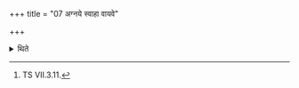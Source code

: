 +++
title = "07 अग्नये स्वाहा वायवे"

+++

<details><summary>थिते</summary>

7. (he offers offerings called) Āpti-s (obtainment) with arvan yajñaḥ;[^9]  

[^9]: TS VII.3.11.  
</details>
